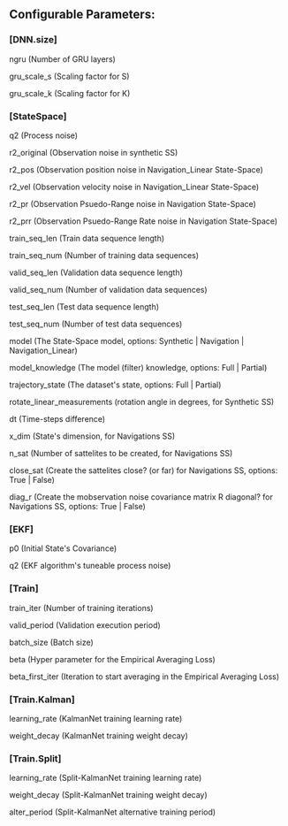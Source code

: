 
## Configurable Parameters:


### [DNN.size]

ngru (Number of GRU layers)

gru_scale_s (Scaling factor for S)

gru_scale_k (Scaling factor for K)


### [StateSpace]

q2 (Process noise)

r2_original (Observation noise in synthetic SS)

r2_pos (Observation position noise in Navigation_Linear State-Space)

r2_vel (Observation velocity noise in Navigation_Linear State-Space)

r2_pr (Observation Psuedo-Range noise in Navigation State-Space)

r2_prr (Observation Psuedo-Range Rate noise in Navigation State-Space)

train_seq_len (Train data sequence length)

train_seq_num (Number of training data sequences)

valid_seq_len (Validation data sequence length)

valid_seq_num (Number of validation data sequences)

test_seq_len (Test data sequence length)

test_seq_num (Number of test data sequences)

model (The State-Space model, options: Synthetic | Navigation | Navigation_Linear)

model_knowledge (The model (filter) knowledge, options: Full | Partial)

trajectory_state (The dataset's state, options: Full | Partial)

rotate_linear_measurements (rotation angle in degrees, for Synthetic SS)

dt (Time-steps difference)

x_dim (State's dimension, for Navigations SS)

n_sat (Number of sattelites to be created, for Navigations SS)

close_sat (Create the sattelites close? (or far) for Navigations SS, options: True | False)

diag_r (Create the mobservation noise covariance matrix R diagonal? for Navigations SS, options: True | False)


### [EKF]

p0 (Initial State's Covariance)

q2 (EKF algorithm's tuneable process noise)


### [Train]

train_iter (Number of training iterations)

valid_period (Validation execution period)

batch_size (Batch size)

beta (Hyper parameter for the Empirical Averaging Loss)

beta_first_iter (Iteration to start averaging in the Empirical Averaging Loss)


### [Train.Kalman]

learning_rate (KalmanNet training learning rate)

weight_decay (KalmanNet training weight decay)


### [Train.Split]

learning_rate (Split-KalmanNet training learning rate)

weight_decay (Split-KalmanNet training weight decay)

alter_period (Split-KalmanNet alternative training period)